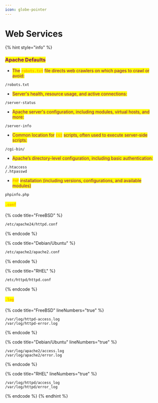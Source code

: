 ```yaml
---
icon: globe-pointer
---
```


# Web Services

{% hint style="info" %}
### <mark style="color:purple;">Apache Defaults</mark>

* <mark style="color:purple;">The</mark> <mark style="color:orange;">**`robots.txt`**</mark> <mark style="color:purple;">file directs web crawlers on which pages to crawl or avoid:</mark>

```
/robots.txt
```

* <mark style="color:purple;">Server's health, resource usage, and active connections:</mark>

```
/server-status
```

* <mark style="color:purple;">Apache server's configuration, including modules, virtual hosts, and more:</mark>

```
/server-info
```

* <mark style="color:purple;">Common location for</mark> <mark style="color:orange;">**`CGI`**</mark> <mark style="color:purple;">scripts, often used to execute server-side scripts:</mark>

```
/cgi-bin/
```

* <mark style="color:purple;">Apache’s directory-level configuration, including basic authentication:</mark>

```
/.htaccess
/.htpasswd
```

* <mark style="color:orange;">**`PHP`**</mark> <mark style="color:purple;">installation (including versions, configurations, and available modules)</mark>

```
phpinfo.php
```

#### <mark style="color:orange;">`.conf`</mark>

{% code title="FreeBSD" %}
```sh
/etc/apache24/httpd.conf
```
{% endcode %}

{% code title="Debian/Ubuntu" %}
```sh
/etc/apache2/apache2.conf
```
{% endcode %}

{% code title="RHEL" %}
```sh
/etc/httpd/httpd.conf
```
{% endcode %}

#### <mark style="color:orange;">`.log`</mark>

{% code title="FreeBSD" lineNumbers="true" %}
```
/var/log/httpd-access.log
/var/log/httpd-error.log
```
{% endcode %}

{% code title="Debian/Ubuntu" lineNumbers="true" %}
```
/var/log/apache2/access.log
/var/log/apache2/error.log
```
{% endcode %}

{% code title="RHEL" lineNumbers="true" %}
```
/var/log/httpd/access_log
/var/log/httpd/error_log
```
{% endcode %}
{% endhint %}

